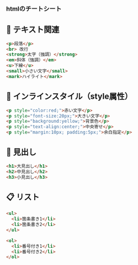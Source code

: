 ### htmlのチートシート


## 📄 テキスト関連

```html
<p>段落</p>
<br> 改行
<strong>太字（強調）</strong>
<em>斜体（強調）</em>
<u>下線</u>
<small>小さい文字</small>
<mark>ハイライト</mark>
```

## 🎨 インラインスタイル（style属性）

```html
<p style="color:red;">赤い文字</p>
<p style="font-size:20px;">大きい文字</p>
<p style="background:yellow;">背景色</p>
<p style="text-align:center;">中央寄せ</p>
<p style="margin:10px; padding:5px;">余白指定</p>
```


## 📐 見出し

```html
<h1>大見出し</h1>
<h2>中見出し</h2>
<h3>小見出し</h3>
```


## 📋 リスト

```html
<ul>
  <li>箇条書き1</li>
  <li>箇条書き2</li>
</ul>

<ol>
  <li>番号付き1</li>
  <li>番号付き2</li>
</ol>
```

